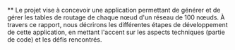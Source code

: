 ** Le projet vise à concevoir une application permettant de générer et de gérer les tables de 
routage de chaque nœud d'un réseau de 100 nœuds. À travers ce rapport, nous décrirons les 
différentes étapes de développement de cette application, en mettant l'accent sur les
aspects techniques (partie de code) et les défis rencontrés.
